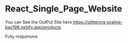 # React_Single_Page_Website

You can See the OutPut Site here https://glittering-praline-bacf98.netlify.app/products

Fully responsive
